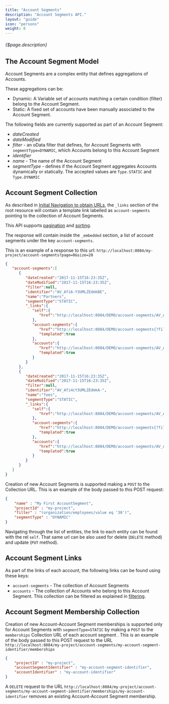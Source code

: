 ```yaml
---
title: "Account Segments"
description: "Account Segments API."
layout: "guide"
icon: "persons"
weight: 8
---
```


###### {$page.description}

<article id="1">

## The Account Segment Model

Account Segments are a complex entity that defines aggregations of Accounts. 

These aggregations can be:
* Dynamic: A Variable set of accounts matching a certain condition (filter) belong to the Account Segment. 
* Static: A fixed set of accounts have been manually associated to the Account Segment. 
 
The following fields are currently supported as part of an Account Segment:
* *dateCreated*
* *dateModified*
* *filter* - an oData filter that defines, for Account Segments with `segmentType=DYNAMIC`, which Accounts
   belong to this Account Segment 
* *identifier*
* *name* - The name of the Account Segment
* *segmentType* - defines if the Account Segment aggregates Accounts dynamically or statically. The accepted values are `Type.STATIC` and `Type.DYNAMIC`

</article>

<article id="2">

## Account Segment Collection

As described in [Initial Navigation to obtain URLs](/docs/general#navigation),
the `_links` section of the root resource will contain a template link labelled as `account-segments` pointing to the
collection of Account Segments.

This API supports [pagination](/docs/general#pagination) and [sorting](/docs/general#sorting).

The response will contain inside the `_embedded` section, a list of account segments
under the key `account-segments`.

This is an example of a response to this url: `http://localhost:8084/my-project/account-segments?page=0&size=20`

```json
{
   "account-segments":[
      {
         "dateCreated":"2017-11-15T16:23:35Z",
         "dateModified":"2017-11-15T16:23:35Z",
         "filter":null,
         "identifier":"AV_Afi6-Y3UMLZEdmkBE",
         "name":"Partners",
         "segmentType":"STATIC",
         "_links":{
            "self":{
               "href":"http://localhost:8084/DEMO/account-segments/AV_Afi6-Y3UMLZEdmkBE"
            },
            "account-segments":{
               "href":"http://localhost:8084/DEMO/account-segments{?filter}",
               "templated":true
            },
            "accounts":{
               "href":"http://localhost:8084/DEMO/account-segments/AV_Afi6-Y3UMLZEdmkBE/accounts{?filter}",
               "templated":true
            }
         }
      },
      {
         "dateCreated":"2017-11-15T16:23:35Z",
         "dateModified":"2017-11-15T16:23:35Z",
         "filter":null,
         "identifier":"AV_Afi4cY3UMLZEdmkA-",
         "name":"foes",
         "segmentType":"STATIC",
         "_links":{
            "self":{
               "href":"http://localhost:8084/DEMO/account-segments/AV_Afi4cY3UMLZEdmkA-"
            },
            "account-segments":{
               "href":"http://localhost:8084/DEMO/account-segments{?filter}",
               "templated":true
            },
            "accounts":{
               "href":"http://localhost:8084/DEMO/account-segments/AV_Afi4cY3UMLZEdmkA-/accounts{?filter}",
               "templated":true
            }
         }
      }
   ]
}
```

Creation of new Account Segments is supported making a `POST` to the Collection URL. This is
an example of the body passed to this POST request: 

```json
{
	"name" : "My First AccountSegment",
	"projectId" : "my-project",
	"filter" : "(organization/employees/value eq '30')",
	"segmentType" : "DYNAMIC"
}
```

Navigating through the list of entities, the link to each entity can be found with the rel `self`. 
That same url can be also used for delete (`DELETE` method) and update (`PUT` method). 

</article>

<article id="3">

## Account Segment Links

As part of the links of each account, the following links can be found using these keys:
* `account-segments` - The collection of Account Segments
* `accounts` - The collection of Accounts who belong to this Account Segment. This collection can be filtered as explained in [filtering](/docs/general#filtering).

</article>

<article id="4">

## Account Segment Membership Collection

Creation of new Account-Account Segment memberships is supported only for Account Segments with `segmentType=STATIC` by making 
a `POST` to the `memberships` Collection URL of each account segment . This is an example of the body passed to this POST request to the URL 
`http://localhost:8084/my-project/account-segments/my-account-segment-identifier/memberships` 

```json
{
	"projectId" : "my-project",
	"accountSegmentIdentifier" : "my-account-segment-identifier",
	"accountIdentifier" : "my-account-identifier"
}
```

A `DELETE` request to the URL `http://localhost:8084/my-project/account-segments/my-account-segment-identifier/memberships/my-account-identifier` removes
an existing Account-Account Segment membership. 

</article>